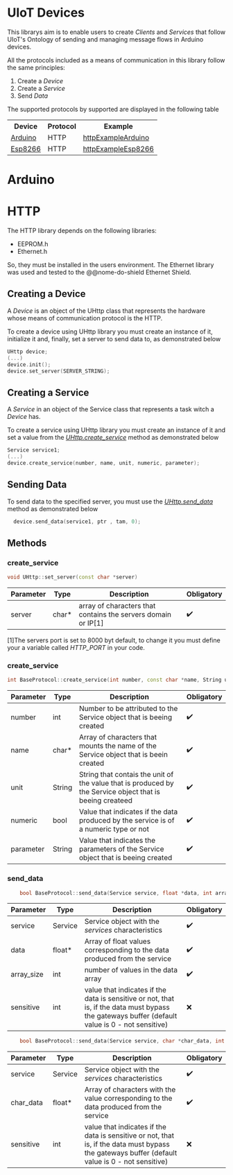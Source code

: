 # UIoT Devices

This librarys aim is to enable users to create *Clients* and *Services* that follow UIoT's Ontology of sending and managing message flows in Arduino devices.

All the protocols included as a means of communication in this library follow the same principles:

 1. Create a *Device*
 2. Create a *Service*
 3. Send *Data*

<!-- The documentation of the Ontology followed by this library can be found at @@link-ontologia -->


The supported protocols by supported are displayed in the following table  

<table>
<tr>
    <th>Device</th>
    <th>Protocol</th>
    <th>Example</th>
  </tr>
  <tr>
    <td rowspan = 1 ><a href="https://github.com/uiot/client_libraries/tree/master/UIoTDevices">Arduino</a></td>
    <td>HTTP</td>
      <td><a href="https://github.com/uiot/client_libraries/tree/master/UIoTDevices/examples/httpExampleArduino">httpExampleArduino</a></td>
  </tr>
  <tr>
    <td rowspan = 1><a href="https://github.com/uiot/client_libraries/tree/master/UIoTDevices_esp8266">Esp8266</a></td>
    <td>HTTP</td>
      <td><a href="https://github.com/uiot/client_libraries/tree/master/UIoTDevices_esp8266/examples/httpExampleEsp8266">httpExampleEsp8266</a></td>
  </tr>
  </table>


# Arduino

# HTTP

  The HTTP library depends on the following libraries:

  <!-- * PubSubClient.h -->
  * EEPROM.h
  * Ethernet.h

  <!-- TODO identificar nome do Ethernet shield -->
  So, they must be installed in the users environment. The Ethernet library was used and tested to the @@nome-do-shield Ethernet Shield.

  ## Creating a Device

  A *Device* is an object of the UHttp class that represents the hardware whose means of communication protocol is the HTTP.

  To create a device using UHttp library you must create an instance of it, initialize it and, finally, set a server to send data to, as demonstrated below


  ```c++
  UHttp device;
  (...)
  device.init();
  device.set_server(SERVER_STRING);
  ```


## Creating a Service

  A *Service* in an object of the Service class that represents a task witch a *Device* has.

  To create a service using UHttp library you must create an instance of it and set a value from the [*UHttp.create_service*](#create_service) method as demonstrated below

  ```c++
  Service service1;
  (...)
  device.create_service(number, name, unit, numeric, parameter);
  ```

## Sending Data

  To send data to the specified server, you must use the [*UHttp.send_data*](#send_data) method as demonstrated below

  ```c++
    device.send_data(service1, ptr , tam, 0);
  ```


## Methods

### create_service


```c++
void UHttp::set_server(const char *server)
```


| Parameter | Type | Description | Obligatory |
|-|-|-|-|
| server | char* | array of characters that contains the servers domain or IP[1] | :heavy_check_mark:

[1]The servers port is set to 8000 byt default, to change it you must define your a variable called *HTTP_PORT* in your code.

### create_service

```c++
int BaseProtocol::create_service(int number, const char *name, String unit, bool numeric, String parameter)
```

| Parameter | Type | Description | Obligatory |
|-|-|-|-|
| number | int | Number to be attributed to the Service object that is beeing created | :heavy_check_mark:
| name | char* | Array of characters that mounts the name of the Service object that is beein created| :heavy_check_mark:
| unit | String | String that contais the unit of the value that is produced by the Service object that is beeing createed | :heavy_check_mark:
| numeric | bool | Value that indicates if the data produced by the service is of a numeric type or not | :heavy_check_mark:
| parameter | String | Value that indicates the parameters of the Service object that is beeing created | :heavy_check_mark:


### send_data

```c++
    bool BaseProtocol::send_data(Service service, float *data, int array_size, int sensitive=0)
```

| Parameter | Type | Description | Obligatory |
|-|-|-|-|
| service | Service | Service object with the *services* characteristics | :heavy_check_mark:
| data | float* | Array of float values corresponding to the data produced from the service| :heavy_check_mark:
| array_size | int | number of values in the data array | :heavy_check_mark:
| sensitive | int | value that indicates if the data is sensitive or not, that is, if the data must bypass the gateways buffer (default value is 0 - not sensitive)| :x:


```c++
    bool BaseProtocol::send_data(Service service, char *char_data, int sensitive=0)
```

| Parameter | Type | Description | Obligatory |
|-|-|-|-|
| service | Service | Service object with the *services* characteristics | :heavy_check_mark:
| char_data | float* | Array of characters with the value corresponding to the data produced from the service| :heavy_check_mark:
| sensitive | int | value that indicates if the data is sensitive or not, that is, if the data must bypass the gateways buffer (default value is 0 - not sensitive)| :x:

<!-- TODO# Serial -->
